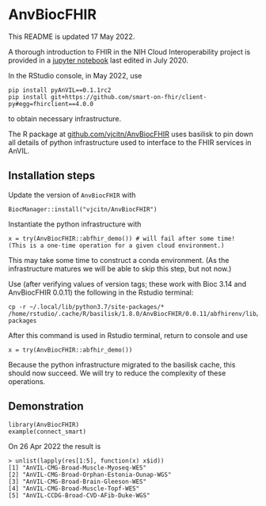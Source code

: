 # AnvBiocFHIR

This README is updated 17 May 2022.

A thorough introduction to FHIR in the NIH Cloud Interoperability project is provided in 
a [jupyter notebook](https://github.com/NIH-NCPI/fhir-101/blob/master/FHIR%20101%20-%20Practical%20Guide.ipynb) last edited in July 2020.

In the RStudio console, in May 2022, use
```
pip install pyAnVIL==0.1.1rc2
pip install git+https://github.com/smart-on-fhir/client-py#egg=fhirclient==4.0.0
```
to obtain necessary infrastructure.

The R package at [github.com/vjcitn/AnvBiocFHIR](https://github.com/vjcitn/AnvBiocFHIR) uses basilisk
to pin down all details of python infrastructure used to interface to the FHIR services in AnVIL.

## Installation steps

Update the version of `AnvBiocFHIR` with

```
BiocManager::install("vjcitn/AnvBiocFHIR")
```

Instantiate the python infrastructure with
```
x = try(AnvBiocFHIR::abfhir_demo()) # will fail after some time!  (This is a one-time operation for a given cloud environment.)
```
This may take some time to construct a conda environment.  (As the infrastructure matures we will be able to skip this step, but not now.)

Use (after verifying values of version tags; these work with Bioc 3.14 and AnvBiocFHIR 0.0.11) the following in the Rstudio terminal:
```
cp -r ~/.local/lib/python3.7/site-packages/*  /home/rstudio/.cache/R/basilisk/1.8.0/AnvBiocFHIR/0.0.11/abfhirenv/lib/python3.7/site-packages
```

After this command is used in Rstudio terminal, return to console and use
```
x = try(AnvBiocFHIR::abfhir_demo())
```
Because the python infrastructure migrated to the basilisk cache, this should now succeed.  We will try to reduce the complexity
of these operations.


## Demonstration

```
library(AnvBiocFHIR)
example(connect_smart)
```

On 26 Apr 2022 the result is
```
> unlist(lapply(res[1:5], function(x) x$id))
[1] "AnVIL-CMG-Broad-Muscle-Myoseq-WES"       
[2] "AnVIL-CMG-Broad-Orphan-Estonia-Ounap-WGS"
[3] "AnVIL-CMG-Broad-Brain-Gleeson-WES"       
[4] "AnVIL-CMG-Broad-Muscle-Topf-WES"         
[5] "AnVIL-CCDG-Broad-CVD-AFib-Duke-WGS"     
```
